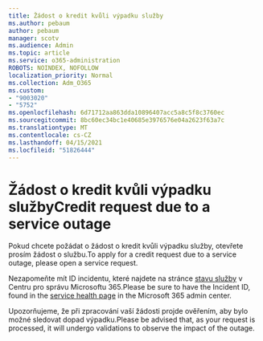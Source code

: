 ```yaml
---
title: Žádost o kredit kvůli výpadku služby
ms.author: pebaum
author: pebaum
manager: scotv
ms.audience: Admin
ms.topic: article
ms.service: o365-administration
ROBOTS: NOINDEX, NOFOLLOW
localization_priority: Normal
ms.collection: Adm_O365
ms.custom:
- "9003020"
- "5752"
ms.openlocfilehash: 6d71712aa863dda10896407acc5a8c5f8c3760ec
ms.sourcegitcommit: 8bc60ec34bc1e40685e3976576e04a2623f63a7c
ms.translationtype: MT
ms.contentlocale: cs-CZ
ms.lasthandoff: 04/15/2021
ms.locfileid: "51826444"
---
```

# <a name="credit-request-due-to-a-service-outage"></a><span data-ttu-id="1cb55-102">Žádost o kredit kvůli výpadku služby</span><span class="sxs-lookup"><span data-stu-id="1cb55-102">Credit request due to a service outage</span></span>

<span data-ttu-id="1cb55-103">Pokud chcete požádat o žádost o kredit kvůli výpadku služby, otevřete prosím žádost o službu.</span><span class="sxs-lookup"><span data-stu-id="1cb55-103">To apply for a credit request due to a service outage, please open a service request.</span></span>

<span data-ttu-id="1cb55-104">Nezapomeňte mít ID incidentu, které najdete na stránce [stavu služby](https://docs.microsoft.com/office365/enterprise/view-service-health) v Centru pro správu Microsoftu 365.</span><span class="sxs-lookup"><span data-stu-id="1cb55-104">Please be sure to have the Incident ID, found in the [service health page](https://docs.microsoft.com/office365/enterprise/view-service-health) in the Microsoft 365 admin center.</span></span>

<span data-ttu-id="1cb55-105">Upozorňujeme, že při zpracování vaší žádosti projde ověřením, aby bylo možné sledovat dopad výpadku.</span><span class="sxs-lookup"><span data-stu-id="1cb55-105">Please be advised that, as your request is processed, it will undergo validations to observe the impact of the outage.</span></span>

